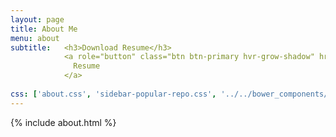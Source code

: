 ```yaml
---
layout: page
title: About Me
menu: about
subtitle:   <h3>Download Resume</h3>
            <a role="button" class="btn btn-primary hvr-grow-shadow" href="/assets/files/Resume.pdf" target="_blanks">
              Resume
            </a>
                            
css: ['about.css', 'sidebar-popular-repo.css', '../../bower_components/flag-icon-css/css/flag-icon.min.css']
---
```


{% include about.html %}
